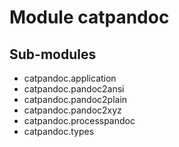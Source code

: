 Module catpandoc
================

Sub-modules
-----------
* catpandoc.application
* catpandoc.pandoc2ansi
* catpandoc.pandoc2plain
* catpandoc.pandoc2xyz
* catpandoc.processpandoc
* catpandoc.types
